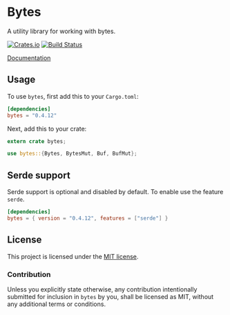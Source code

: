 # Bytes

A utility library for working with bytes.

[![Crates.io](https://img.shields.io/crates/v/bytes.svg?maxAge=2592000)](https://crates.io/crates/bytes)
[![Build Status](https://travis-ci.org/carllerche/bytes.svg?branch=master)](https://travis-ci.org/carllerche/bytes)

[Documentation](https://docs.rs/bytes/0.4.12/bytes/)

## Usage

To use `bytes`, first add this to your `Cargo.toml`:

```toml
[dependencies]
bytes = "0.4.12"
```

Next, add this to your crate:

```rust
extern crate bytes;

use bytes::{Bytes, BytesMut, Buf, BufMut};
```

## Serde support

Serde support is optional and disabled by default. To enable use the feature `serde`.

```toml
[dependencies]
bytes = { version = "0.4.12", features = ["serde"] }
```

## License

This project is licensed under the [MIT license](LICENSE).

### Contribution

Unless you explicitly state otherwise, any contribution intentionally submitted
for inclusion in `bytes` by you, shall be licensed as MIT, without any additional
terms or conditions.

